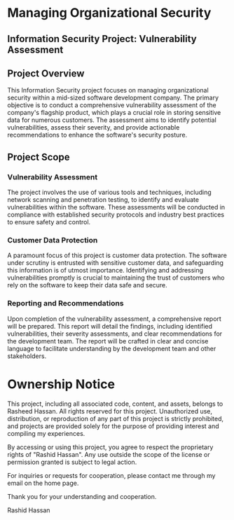 # Managing Organizational Security

## Information Security Project: Vulnerability Assessment

## Project Overview

This Information Security project focuses on managing organizational security within a mid-sized software development company. The primary objective is to conduct a comprehensive vulnerability assessment of the company's flagship product, which plays a crucial role in storing sensitive data for numerous customers. The assessment aims to identify potential vulnerabilities, assess their severity, and provide actionable recommendations to enhance the software's security posture.

## Project Scope

### Vulnerability Assessment

The project involves the use of various tools and techniques, including network scanning and penetration testing, to identify and evaluate vulnerabilities within the software. These assessments will be conducted in compliance with established security protocols and industry best practices to ensure safety and control.

### Customer Data Protection

A paramount focus of this project is customer data protection. The software under scrutiny is entrusted with sensitive customer data, and safeguarding this information is of utmost importance. Identifying and addressing vulnerabilities promptly is crucial to maintaining the trust of customers who rely on the software to keep their data safe and secure.

### Reporting and Recommendations

Upon completion of the vulnerability assessment, a comprehensive report will be prepared. This report will detail the findings, including identified vulnerabilities, their severity assessments, and clear recommendations for the development team. The report will be crafted in clear and concise language to facilitate understanding by the development team and other stakeholders.

# Ownership Notice

This project, including all associated code, content, and assets, belongs to Rasheed Hassan. All rights reserved for this project. Unauthorized use, distribution, or reproduction of any part of this project is strictly prohibited, and projects are provided solely for the purpose of providing interest and compiling my experiences.

By accessing or using this project, you agree to respect the proprietary rights of "Rashid Hassan". Any use outside the scope of the license or permission granted is subject to legal action.

For inquiries or requests for cooperation, please contact me through my email on the home page.

Thank you for your understanding and cooperation.

Rashid Hassan
